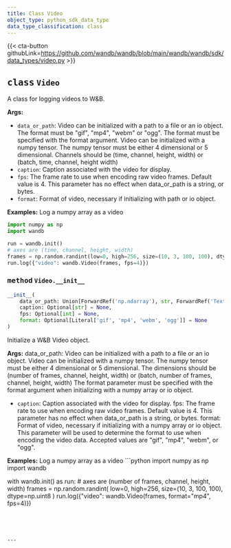 ```yaml
---
title: Class Video
object_type: python_sdk_data_type
data_type_classification: class
---
```


{{< cta-button githubLink=https://github.com/wandb/wandb/blob/main/wandb/wandb/sdk/data_types/video.py >}}




## <kbd>class</kbd> `Video`
A class for logging videos to W&B. 



**Args:**
 
 - `data_or_path`:  Video can be initialized with a path to a file or an  io object. The format must be "gif", "mp4", "webm" or "ogg".  The format must be specified with the format argument.  Video can be initialized with a numpy tensor.  The numpy tensor must be either 4 dimensional or 5 dimensional.  Channels should be (time, channel, height, width) or  (batch, time, channel, height width) 
 - `caption`:  Caption associated with the video for display. 
 - `fps`:  The frame rate to use when encoding raw video frames.  Default value is 4. This parameter has no effect when  data_or_path is a string, or bytes. 
 - `format`:  Format of video, necessary if initializing with path or io  object. 



**Examples:**
 Log a numpy array as a video 

```python
import numpy as np
import wandb

run = wandb.init()
# axes are (time, channel, height, width)
frames = np.random.randint(low=0, high=256, size=(10, 3, 100, 100), dtype=np.uint8)
run.log({"video": wandb.Video(frames, fps=4)})
``` 

### <kbd>method</kbd> `Video.__init__`

```python
__init__(
    data_or_path: Union[ForwardRef('np.ndarray'), str, ForwardRef('TextIO'), ForwardRef('BytesIO')],
    caption: Optional[str] = None,
    fps: Optional[int] = None,
    format: Optional[Literal['gif', 'mp4', 'webm', 'ogg']] = None
)
```

Initialize a W&B Video object. 



**Args:**
  data_or_path:  Video can be initialized with a path to a file or an io object.  Video can be initialized with a numpy tensor.  The numpy tensor must be either 4 dimensional or 5 dimensional.  The dimensions should be (number of frames, channel, height, width) or  (batch, number of frames, channel, height, width)  The format parameter must be specified with the format argument  when initializing with a numpy array  or io object. 
 - `caption`:  Caption associated with the video for display. fps:  The frame rate to use when encoding raw video frames.  Default value is 4.  This parameter has no effect when data_or_path is a string, or bytes. format:  Format of video, necessary if initializing with a numpy array  or io object. This parameter will be used to determine the format  to use when encoding the video data. Accepted values are "gif",  "mp4", "webm", or "ogg". 



**Examples:**
 Log a numpy array as a video ```python
import numpy as np
import wandb

with wandb.init() as run:
    # axes are (number of frames, channel, height, width)
    frames = np.random.randint(
         low=0, high=256, size=(10, 3, 100, 100), dtype=np.uint8
    )
    run.log({"video": wandb.Video(frames, format="mp4", fps=4)})
``` 




---




